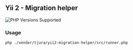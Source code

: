 ## Yii 2 - Migration helper

<p align="left">
 <a title="PHP Versions Supported"><img alt="PHP Versions Supported" src="https://img.shields.io/badge/php-7.2-777bb3.svg?logo=php&logoColor=white&labelColor=555555&style=for-the-badge"></a>  
 <a title="PHP Versions Supported"><img alt="" src="https://img.shields.io/badge/Framework-Yii2-777bb3.svg?logo=framework&logoColor=white&labelColor=555555&style=for-the-badge"></a>
</p>

### Usage

`php ./vendor/tjura/yii2-migration-helper/src/runner.php`